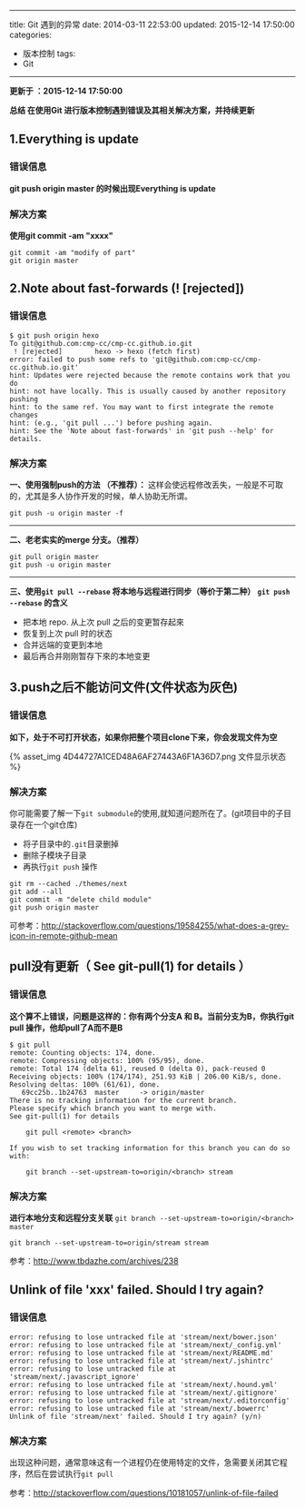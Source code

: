 ﻿----
title: Git 遇到的异常
date: 2014-03-11 22:53:00
updated: 2015-12-14 17:50:00
categories: 
- 版本控制
tags:
- Git
----

**更新于 ：2015-12-14 17:50:00**



**总结 在使用Git 进行版本控制遇到错误及其相关解决方案，并持续更新**

## 1.Everything is update

### 错误信息
**git push origin master 的时候出现Everything is update**

### 解决方案
**使用git commit -am "xxxx"**
```
git commit -am "modify of part"
git origin master
```
## 2.Note about fast-forwards (! [rejected])
### 错误信息
```
$ git push origin hexo
To git@github.com:cmp-cc/cmp-cc.github.io.git
 ! [rejected]        hexo -> hexo (fetch first)
error: failed to push some refs to 'git@github.com:cmp-cc/cmp-cc.github.io.git'
hint: Updates were rejected because the remote contains work that you do
hint: not have locally. This is usually caused by another repository pushing
hint: to the same ref. You may want to first integrate the remote changes
hint: (e.g., 'git pull ...') before pushing again.
hint: See the 'Note about fast-forwards' in 'git push --help' for details.
```

### 解决方案
**一、使用强制push的方法 （不推荐）：**
这样会使远程修改丢失，一般是不可取的，尤其是多人协作开发的时候，单人协助无所谓。
```
git push -u origin master -f 
```
---
**二、老老实实的merge 分支。（推荐）**
```
git pull origin master
git push -u origin master
```
---

**三、使用`git pull --rebase` 将本地与远程进行同步（等价于第二种）**
**`git push --rebase` 的含义**
* 把本地 repo. 从上次 pull 之后的变更暂存起來
* 恢复到上次 pull 时的状态
* 合并远端的变更到本地
* 最后再合并刚刚暂存下來的本地变更

## 3.push之后不能访问文件(文件状态为灰色)
### 错误信息
**如下，处于不可打开状态，如果你把整个项目clone下来，你会发现文件为空**

{% asset_img 4D44727A1CED48A6AF27443A6F1A36D7.png 文件显示状态 %}

### 解决方案
你可能需要了解一下`git submodule`的使用,就知道问题所在了。(git项目中的子目录存在一个git仓库)
* 将子目录中的`.git`目录删掉
* 删除子模块子目录
* 再执行`git push` 操作
```
git rm --cached ./themes/next
git add --all
git commit -m "delete child module"
git push origin master
```
可参考：http://stackoverflow.com/questions/19584255/what-does-a-grey-icon-in-remote-github-mean

## pull没有更新（ See git-pull(1) for details ）

### 错误信息
**这个算不上错误，问题是这样的：你有两个分支A 和 B。当前分支为B，你执行git pull 操作，他却pull了A而不是B**
```
$ git pull
remote: Counting objects: 174, done.
remote: Compressing objects: 100% (95/95), done.
remote: Total 174 (delta 61), reused 0 (delta 0), pack-reused 0
Receiving objects: 100% (174/174), 251.93 KiB | 206.00 KiB/s, done.
Resolving deltas: 100% (61/61), done.
   69cc25b..1b24763  master     -> origin/master
There is no tracking information for the current branch.
Please specify which branch you want to merge with.
See git-pull(1) for details

    git pull <remote> <branch>

If you wish to set tracking information for this branch you can do so with:

    git branch --set-upstream-to=origin/<branch> stream
```
### 解决方案
**进行本地分支和远程分支关联**
`git branch --set-upstream-to=origin/<branch> master`
```
git branch --set-upstream-to=origin/stream stream
```

参考：http://www.tbdazhe.com/archives/238


## Unlink of file 'xxx' failed. Should I try again?

### 错误信息
```
error: refusing to lose untracked file at 'stream/next/bower.json'
error: refusing to lose untracked file at 'stream/next/_config.yml'
error: refusing to lose untracked file at 'stream/next/README.md'
error: refusing to lose untracked file at 'stream/next/.jshintrc'
error: refusing to lose untracked file at 'stream/next/.javascript_ignore'
error: refusing to lose untracked file at 'stream/next/.hound.yml'
error: refusing to lose untracked file at 'stream/next/.gitignore'
error: refusing to lose untracked file at 'stream/next/.editorconfig'
error: refusing to lose untracked file at 'stream/next/.bowerrc'
Unlink of file 'stream/next' failed. Should I try again? (y/n)
```

### 解决方案
出现这种问题，通常意味这有一个进程仍在使用特定的文件，急需要关闭其它程序，然后在尝试执行`git pull`

参考：http://stackoverflow.com/questions/10181057/unlink-of-file-failed